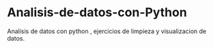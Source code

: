 # Analisis-de-datos-con-Python
Analisis de datos con python , ejercicios de limpieza y visualizacion de datos.
